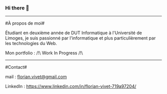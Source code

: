 ### Hi there 👋 ###

----------------

#À propos de moi#

Étudiant en deuxième année de DUT Informatique à l'Université de Limoges, je suis passionné par l'informatique et plus particulièrement par les technologies du Web.

Mon portfolio : /!\ Work In Progress /!\

----------------

#Contact#

mail : florian.vivet@gmail.com

LinkedIn : https://www.linkedin.com/in/florian-vivet-719a97204/

